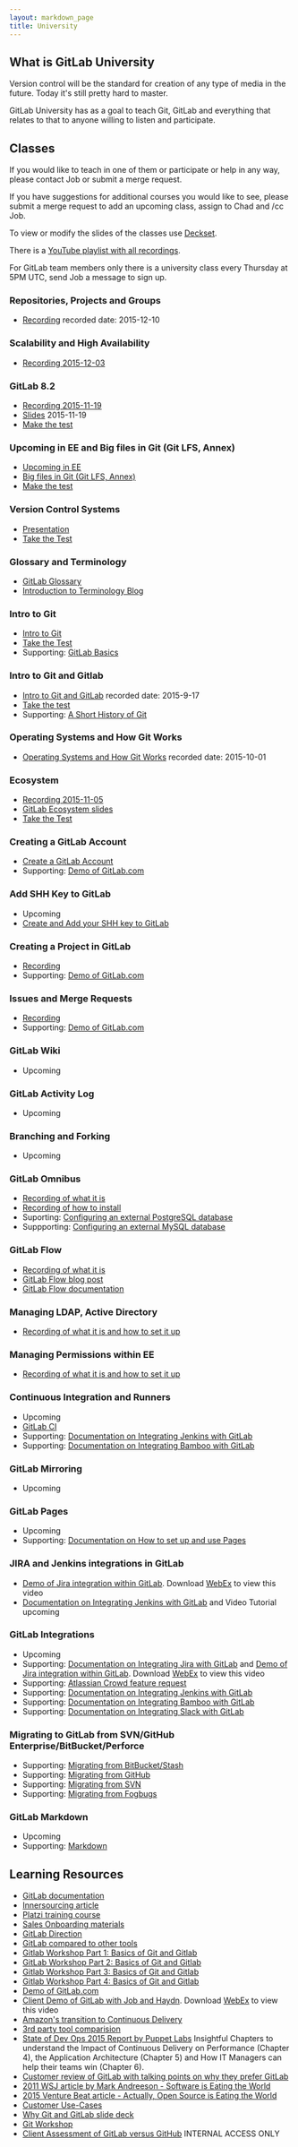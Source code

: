 ```yaml
---
layout: markdown_page
title: University
---
```


## What is GitLab University

Version control will be the standard for creation of any type of media in the
future. Today it's still pretty hard to master.

GitLab University has as a goal to teach Git, GitLab and everything that relates
to that to anyone willing to listen and participate.

## Classes

If you would like to teach in one of them or participate or help in any way, please contact Job or submit a merge request.

If you have suggestions for additional courses you would like to see,
please submit a merge request to add an upcoming class, assign to Chad and /cc Job.

To view or modify the slides of the classes use [Deckset](http://www.decksetapp.com/).

There is a [YouTube playlist with all recordings](https://www.youtube.com/playlist?list=PLFGfElNsQthbQu_IWlNOxul0TbS_2JH-e).

For GitLab team members only there is a university class every Thursday at 5PM UTC, send Job a message to sign up.

### Repositories, Projects and Groups

* [Recording](https://www.youtube.com/watch?v=4TWfh1aKHHw&index=1&list=PLFGfElNsQthbQu_IWlNOxul0TbS_2JH-e) recorded date: 2015-12-10

### Scalability and High Availability

* [Recording 2015-12-03](https://www.youtube.com/watch?v=cXRMJJb6sp4&list=PLFGfElNsQthbQu_IWlNOxul0TbS_2JH-e&index=2)

### GitLab 8.2

- [Recording 2015-11-19](https://www.youtube.com/watch?v=09RLHyMFfpA&index=3&list=PLFGfElNsQthbQu_IWlNOxul0TbS_2JH-e)
- [Slides](https://gitlab.com/gitlab-org/University/blob/master/classes/8.2.md) 2015-11-19
- [Make the test](http://goo.gl/forms/9PnmhiNzEa)

### Upcoming in EE and Big files in Git (Git LFS, Annex)

- [Upcoming in EE](https://gitlab.com/gitlab-org/University/blob/master/classes/upcoming_in_ee.md)
- [Big files in Git (Git LFS, Annex)](https://gitlab.com/gitlab-org/University/blob/master/classes/git_lfs_and_annex.md)
- [Make the test](http://goo.gl/forms/RFsNK9fKuj)

### Version Control Systems

- [Presentation](https://docs.google.com/presentation/d/16sX7hUrCZyOFbpvnrAFrg6tVO5_yT98IgdAqOmXwBho/edit#slide=id.g72f2e4906_2_29)
- [Take the Test](http://goo.gl/forms/8H8SNcH70T)

### Glossary and Terminology

- [GitLab Glossary](https://about.gitlab.com/university/glossary/)
- [Introduction to Terminology Blog](https://about.gitlab.com/2015/05/18/simple-words-for-a-gitlab-newbie/)

### Intro to Git

- [Intro to Git](https://www.codeschool.com/account/courses/try-git)
- [Take the Test](http://goo.gl/forms/GgWF1T5Ceg)
- Supporting: [GitLab Basics](http://doc.gitlab.com/ce/gitlab-basics/README.html)

### Intro to Git and Gitlab

- [Intro to Git and GitLab](https://www.youtube.com/watch?v=03wb9FvO4Ak&index=5&list=PLFGfElNsQthbQu_IWlNOxul0TbS_2JH-e) recorded date: 2015-9-17
- [Take the test](http://goo.gl/forms/9PnmhiNzEa)
- Supporting: [A Short History of Git](http://git-scm.com/book/en/v2/Getting-Started-A-Short-History-of-Git)

### Operating Systems and How Git Works

- [Operating Systems and How Git Works](https://drive.google.com/a/gitlab.com/file/d/0B41DBToSSIG_OVYxVFJDOGI3Vzg/view?usp=sharing) recorded date: 2015-10-01

### Ecosystem

- [Recording 2015-11-05](https://www.youtube.com/watch?v=sXlhgPK1NTY&list=PLFGfElNsQthbQu_IWlNOxul0TbS_2JH-e&index=6)
- [GitLab Ecosystem slides](https://docs.google.com/presentation/d/1vCU-NbZWz8NTNK8Vu3y4zGMAHb5DpC8PE5mHtw1PWfI/edit)
- [Take the Test](http://goo.gl/forms/5Vrf3CE0iC)

### Creating a GitLab Account

- [Create a GitLab Account](https://courses.platzi.com/classes/git-gitlab/concepto/first-steps/create-an-account-on-gitlab/material/)
- Supporting: [Demo of GitLab.com](https://www.youtube.com/watch?v=WaiL5DGEMR4)

### Add SHH Key to GitLab

- Upcoming
- [Create and Add your SHH key to GitLab](https://www.youtube.com/watch?v=54mxyLo3Mqk)

### Creating a Project in GitLab

- [Recording](https://www.youtube.com/watch?v=7p0hrpNaJ14)
- Supporting: [Demo of GitLab.com](https://www.youtube.com/watch?v=WaiL5DGEMR4)

### Issues and Merge Requests

- [Recording](https://www.youtube.com/watch?v=raXvuwet78M)
- Supporting: [Demo of GitLab.com](https://www.youtube.com/watch?v=WaiL5DGEMR4)

### GitLab Wiki

- Upcoming

### GitLab Activity Log

- Upcoming

### Branching and Forking

- Upcoming

### GitLab Omnibus

- [Recording of what it is](https://www.youtube.com/watch?v=XTmpKudd-Oo)
- [Recording of how to install](https://www.youtube.com/watch?v=Q69YaOjqNhg)
- Suporting: [Configuring an external PostgreSQL database](https://gitlab.com/gitlab-org/omnibus-gitlab/blob/master/README.md#using-a-non-packaged-postgresql-database-management-server)
- Suppporting: [Configuring an external MySQL database](https://gitlab.com/gitlab-org/omnibus-gitlab/blob/master/README.md#using-a-mysql-database-management-server-enterprise-edition-only)

### GitLab Flow

- [Recording of what it is](https://www.youtube.com/watch?v=UGotqAUACZA)
- [GitLab Flow blog post](https://about.gitlab.com/2014/09/29/gitlab-flow/)
- [GitLab Flow documentation](http://doc.gitlab.com/ee/workflow/gitlab_flow.html)

### Managing LDAP, Active Directory

- [Recording of what it is and how to set it up](https://www.youtube.com/watch?v=HPMjM-14qa8)

### Managing Permissions within EE

- [Recording of what it is and how to set it up](https://www.youtube.com/watch?v=DjUoIrkiNuM)

### Continuous Integration and Runners

- Upcoming
- [GitLab CI](https://about.gitlab.com/gitlab-ci/)
- Supporting: [Documentation on Integrating Jenkins with GitLab](http://doc.gitlab.com/ee/integration/jenkins.html)
- Supporting: [Documentation on Integrating Bamboo with GitLab](https://gitlab.com/gitlab-org/gitlab-ce/blob/master/doc/project_services/bamboo.md)

### GitLab Mirroring

- Upcoming

### GitLab Pages

- Upcoming
- Supporting: [Documentation on How to set up and use Pages](http://doc.gitlab.com/ee/pages/README.html)

### JIRA and Jenkins integrations in GitLab
- [Demo of Jira integration within GitLab](https://gitlabmeetings.webex.com/gitlabmeetings/ldr.php?RCID=44b548147a67ab4d8a62274047146415). Download [WebEx](https://www.webex.com/play-webex-recording.html) to view this video
- [Documentation on Integrating Jenkins with GitLab](http://doc.gitlab.com/ee/integration/jenkins.html) and Video Tutorial upcoming

### GitLab Integrations

- Upcoming
- Supporting: [Documentation on Integrating Jira with GitLab](http://doc.gitlab.com/ee/integration/jira.html) and [Demo of Jira integration within GitLab](https://gitlabmeetings.webex.com/gitlabmeetings/ldr.php?RCID=44b548147a67ab4d8a62274047146415).  Download [WebEx](https://www.webex.com/play-webex-recording.html) to view this video
- Supporting: [Atlassian Crowd feature request](http://feedback.gitlab.com/forums/176466-general/suggestions/4324384-integration-with-crowd)
- Supporting: [Documentation on Integrating Jenkins with GitLab](http://doc.gitlab.com/ee/integration/jenkins.html)
- Supporting: [Documentation on Integrating Bamboo with GitLab](https://gitlab.com/gitlab-org/gitlab-ce/blob/master/doc/project_services/bamboo.md)
- Supporting: [Documentation on Integrating Slack with GitLab](https://gitlab.com/gitlab-org/gitlab-ce/blob/master/doc/integration/slack.md)

### Migrating to GitLab from SVN/GitHub Enterprise/BitBucket/Perforce

- Supporting: [Migrating from BitBucket/Stash](http://doc.gitlab.com/ee/workflow/importing/import_projects_from_bitbucket.html)
- Supporting: [Migrating from GitHub](http://doc.gitlab.com/ee/workflow/importing/import_projects_from_github.html)
- Supporting: [Migrating from SVN](http://doc.gitlab.com/ee/workflow/importing/migrating_from_svn.html)
- Supporting: [Migrating from Fogbugs](http://doc.gitlab.com/ee/workflow/importing/import_projects_from_fogbugz.html)

### GitLab Markdown

- Upcoming
- Supporting: [Markdown](http://doc.gitlab.com/ce/markdown/markdown.html)

## Learning Resources

- [GitLab documentation](http://doc.gitlab.com/)
- [Innersourcing article](https://about.gitlab.com/2014/09/05/innersourcing-using-the-open-source-workflow-to-improve-collaboration-within-an-organization/)
- [Platzi training course](https://courses.platzi.com/courses/git-gitlab/)
- [Sales Onboarding materials](https://about.gitlab.com/handbook/sales-onboarding/)
- [GitLab Direction](https://about.gitlab.com/direction/)
- [GitLab compared to other tools](https://about.gitlab.com/comparison/)
- [Gitlab Workshop Part 1: Basics of Git and Gitlab](https://courses.platzi.com/classes/git-gitlab/concepto/part-1/part-1/material/)
- [GitLab Workshop Part 2: Basics of Git and Gitlab](https://courses.platzi.com/classes/git-gitlab/concepto/part-1/part-23370/material/)
- [Gitlab Workshop Part 3: Basics of Git and Gitlab](https://courses.platzi.com/classes/git-gitlab/concepto/part-1/part-3/material/)
- [Gitlab Workshop Part 4: Basics of Git and Gitlab](https://courses.platzi.com/classes/git-gitlab/concepto/part-1/part-4/material/)
- [Demo of GitLab.com](https://www.youtube.com/watch?v=WaiL5DGEMR4)
- [Client Demo of GitLab with Job and Haydn](https://gitlabmeetings.webex.com/gitlabmeetings/ldr.php?RCID=ae7b72c61347030e8aa75328ed4b8660).  Download [WebEx](https://www.webex.com/play-webex-recording.html) to view this video
- [Amazon's transition to Continuous Delivery](https://www.youtube.com/watch?v=esEFaY0FDKc)
- [3rd party tool comparision](http://technologyconversations.com/2015/10/16/github-vs-gitlabs-vs-bitbucket-server-formerly-stash/)
- [State of Dev Ops 2015 Report by Puppet Labs](https://puppetlabs.com/sites/default/files/2015-state-of-devops-report.pdf) Insightful Chapters to understand the Impact of Continuous Delivery on Performance (Chapter 4), the Application Architecture (Chapter 5) and How IT Managers can help their teams win (Chapter 6).
- [Customer review of GitLab with talking points on why they prefer GitLab](https://www.enovate.co.uk/web-design-blog/2015/11/25/gitlab-review/)
- [2011 WSJ article by Mark Andreeson - Software is Eating the World](http://www.wsj.com/articles/SB10001424053111903480904576512250915629460)
- [2015 Venture Beat article - Actually, Open Source is Eating the World](http://venturebeat.com/2015/12/06/its-actually-open-source-software-thats-eating-the-world/)
- [Customer Use-Cases](https://about.gitlab.com/handbook/use-cases/)
- [Why Git and GitLab slide deck](https://docs.google.com/a/gitlab.com/presentation/d/1RcZhFmn5VPvoFu6UMxhMOy7lAsToeBZRjLRn0LIdaNc/edit?usp=drive_web)
- [Git Workshop](https://docs.google.com/presentation/d/1JzTYD8ij9slejV2-TO-NzjCvlvj6mVn9BORePXNJoMI/edit?usp=drive_web)
- [Client Assessment of GitLab versus GitHub](https://docs.google.com/a/gitlab.com/spreadsheets/d/18cRF9Y5I6I7Z_ab6qhBEW55YpEMyU4PitZYjomVHM-M/edit?usp=sharing) INTERNAL ACCESS ONLY
